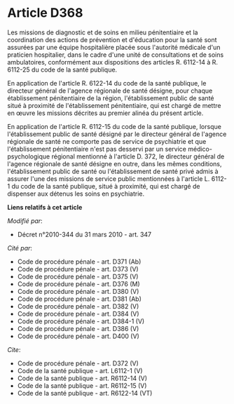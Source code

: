 # Article D368

Les missions de diagnostic et de soins en milieu pénitentiaire et la coordination des actions de prévention et d'éducation
pour la santé sont assurées par une équipe hospitalière placée sous l'autorité médicale d'un praticien hospitalier, dans le
cadre d'une unité de consultations et de soins ambulatoires, conformément aux dispositions des articles R. 6112-14 à R.
6112-25 du code de la santé publique. 

En application de l'article R. 6122-14 du code de la santé publique, le directeur général de l'agence régionale de santé
désigne, pour chaque établissement pénitentiaire de la région, l'établissement public de santé situé à proximité de
l'établissement pénitentiaire, qui est chargé de mettre en œuvre les missions décrites au premier alinéa du présent article. 

En application de l'article R. 6112-15 du code de la santé publique, lorsque l'établissement public de santé désigné par le
directeur général de l'agence régionale de santé ne comporte pas de service de psychiatrie et que l'établissement
pénitentiaire n'est pas desservi par un service médico-psychologique régional mentionné à l'article D. 372, le directeur
général de l'agence régionale de santé désigne en outre, dans les mêmes conditions, l'établissement public de santé ou
l'établissement de santé privé admis à assurer l'une des missions de service public mentionnées à l'article L. 6112-1 du code
de la santé publique, situé à proximité, qui est chargé de dispenser aux détenus les soins en psychiatrie.

**Liens relatifs à cet article**

_Modifié par_:

  - Décret n°2010-344 du 31 mars 2010 - art. 347

_Cité par_:

  - Code de procédure pénale - art. D371 (Ab)
  - Code de procédure pénale - art. D373 (V)
  - Code de procédure pénale - art. D375 (V)
  - Code de procédure pénale - art. D376 (M)
  - Code de procédure pénale - art. D380 (V)
  - Code de procédure pénale - art. D381 (Ab)
  - Code de procédure pénale - art. D382 (V)
  - Code de procédure pénale - art. D384 (V)
  - Code de procédure pénale - art. D384-1 (V)
  - Code de procédure pénale - art. D386 (V)
  - Code de procédure pénale - art. D400 (V)

_Cite_:

  - Code de procédure pénale - art. D372 (V)
  - Code de la santé publique - art. L6112-1 (V)
  - Code de la santé publique - art. R6112-14 (V)
  - Code de la santé publique - art. R6112-15 (V)
  - Code de la santé publique - art. R6122-14 (VT)
